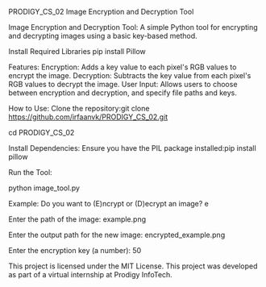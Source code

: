 PRODIGY_CS_02
Image Encryption and Decryption Tool

Image Encryption and Decryption Tool: A simple Python tool for encrypting and decrypting images using a basic key-based method.

Install Required Libraries
pip install Pillow

Features:
Encryption: Adds a key value to each pixel's RGB values to encrypt the image. Decryption: Subtracts the key value from each pixel's RGB values to decrypt the image. User Input: Allows users to choose between encryption and decryption, and specify file paths and keys.

How to Use:
Clone the repository:git clone https://github.com/irfaanvk/PRODIGY_CS_02.git

cd PRODIGY_CS_02

Install Dependencies: Ensure you have the PIL package installed:pip install pillow

Run the Tool:

python image_tool.py

Example:
Do you want to (E)ncrypt or (D)ecrypt an image? e

Enter the path of the image: example.png

Enter the output path for the new image: encrypted_example.png

Enter the encryption key (a number): 50

This project is licensed under the MIT License.
This project was developed as part of a virtual internship at Prodigy InfoTech.
